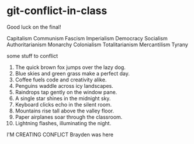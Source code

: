 # git-conflict-in-class


Good luck on the final!

Capitalism
Communism
Fascism
Imperialism
Democracy
Socialism
Authoritarianism
Monarchy
Colonialism
Totalitarianism
Mercantilism
Tyrany

some stuff to conflict

1. The quick brown fox jumps over the lazy dog.
2. Blue skies and green grass make a perfect day.
3. Coffee fuels code and creativity alike.
4. Penguins waddle across icy landscapes.
5. Raindrops tap gently on the window pane.
6. A single star shines in the midnight sky.
7. Keyboard clicks echo in the silent room.
8. Mountains rise tall above the valley floor.
9. Paper airplanes soar through the classroom.
10. Lightning flashes, illuminating the night.

I'M CREATING CONFLICT
Brayden was here
